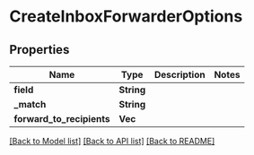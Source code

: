# CreateInboxForwarderOptions

## Properties

Name | Type | Description | Notes
------------ | ------------- | ------------- | -------------
**field** | **String** |  | 
**_match** | **String** |  | 
**forward_to_recipients** | **Vec<String>** |  | 

[[Back to Model list]](../README#documentation-for-models) [[Back to API list]](../README#documentation-for-api-endpoints) [[Back to README]](../README)


